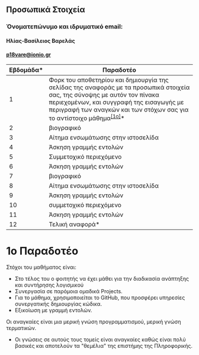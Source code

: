 ## Προσωπικά Στοιχεία

### Όνοματεπώνυμο και ιδρυματικό email:
#### Ηλίας-Βασίλειος Βαρελάς
#### p18vare@ionio.gr

| Εβδομάδα* | Παραδοτέο |
| --- | --- |
| 1 | Φορκ του αποθετηρίου και δημιουργία της σελίδας της αναφοράς με τα προσωπικά στοιχεία σας, της σύνοψης με αυτόν τον πίνακα περιεχομένων, και συγγραφή της εισαγωγής με περιγραφή των αναγκών και των στόχων σας για το αντίστοιχο μάθημα<sup><a href="#1ο">[1ο]</a></sup>* |
| 2 | βιογραφικό |
| 3 | Αίτημα ενσωμάτωσης στην ιστοσελίδα |
| 4 | Άσκηση γραμμής εντολών |
| 5 | Συμμετοχικό περιεχόμενο |
| 6 | Άσκηση γραμμής εντολών |
| 7 | βιογραφικό |
| 8 | Αίτημα ενσωμάτωσης στην ιστοσελίδα |
| 9 | Άσκηση γραμμής εντολών |
| 10 | συμμετοχικό περιεχόμενο |
| 11 | Άσκηση γραμμής εντολών |
| 12 | Τελική αναφορά* |

# 1ο Παραδοτέο
Στόχοι του μαθήματος είναι:
- Στο τέλος του ο φοιτητής να έχει μάθει για την διαδικασία ανάπτηξης και συντήρησης λογισμικού
- Συνεργασία σε παρόμοια ομαδικά Projects. 
- Για το μάθημα, χρησιμοποιείται το GitHub, που προσφέρει υπηρεσίες συνεργατικής δημιουργίας κώδικα. 
- Εξικοίωση με γραμμή εντολών. 

Οι αναγκαίες είναι μια μερική γνώση προγραμματισμού, μερική γνώση τερματικών.   
- Οι γνώσεις σε αυτούς τους τομείς είναι αναγκαίες καθώς είναι πολύ βασικές και αποτελούν τα "θεμέλια" της επιστήμης της Πληροφορικής.
